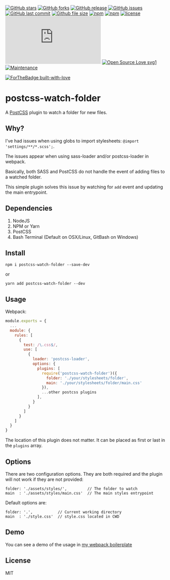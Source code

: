 [![GitHub stars](https://img.shields.io/github/stars/scriptex/postcss-watch-folder.svg?style=social&label=Stars)](https://github.com/scriptex/postcss-watch-folder)
[![GitHub forks](https://img.shields.io/github/forks/scriptex/postcss-watch-folder.svg?style=social&label=Fork)](https://github.com/scriptex/postcss-watch-folder/network#fork-destination-box)
[![GitHub release](https://img.shields.io/github/release/scriptex/postcss-watch-folder.svg)](https://github.com/scriptex/postcss-watch-folder/releases/latest)
[![GitHub issues](https://img.shields.io/github/issues/scriptex/postcss-watch-folder.svg)](https://github.com/scriptex/postcss-watch-folder/issues)
[![GitHub last commit](https://img.shields.io/github/last-commit/scriptex/postcss-watch-folder.svg)](https://github.com/scriptex/postcss-watch-folder/commits/master)
[![Github file size](https://img.shields.io/github/size/scriptex/postcss-watch-folder/index.js.svg)](https://github.com/scriptex/postcss-watch-folder)
[![npm](https://img.shields.io/npm/dt/postcss-watch-folder.svg)](https://www.npmjs.com/package/postcss-watch-folder)
[![npm](https://img.shields.io/npm/v/postcss-watch-folder.svg)](https://www.npmjs.com/package/postcss-watch-folder)
[![license](https://img.shields.io/github/license/scriptex/postcss-watch-folder.svg)](https://github.com/scriptex/postcss-watch-folder)
[![Analytics](https://ga-beacon.appspot.com/UA-83446952-1/github.com/scriptex/postcss-watch-folder/README.md)](https://github.com/scriptex/postcss-watch-folder/)
[![Open Source Love svg1](https://badges.frapsoft.com/os/v1/open-source.svg?v=103)](https://github.com/scriptex/postcss-watch-folder/)
[![Maintenance](https://img.shields.io/badge/Maintained%3F-yes-green.svg)](https://github.com/scriptex/postcss-watch-folder/graphs/commit-activity)

[![ForTheBadge built-with-love](http://ForTheBadge.com/images/badges/built-with-love.svg)](https://github.com/scriptex/)

# postcss-watch-folder

A [PostCSS](https://github.com/postcss/postcss) plugin to watch a folder for new files.

## Why?

I've had issues when using globs to import stylesheets: `@import 'settings/**/*.scss';`.

The issues appear when using sass-loader and/or postcss-loader in webpack.

Basically, both SASS and PostCSS do not handle the event of adding files to a watched folder.

This simple plugin solves this issue by watching for `add` event and updating the main entrypoint.

## Dependencies

1. NodeJS
2. NPM or Yarn
3. PostCSS
4. Bash Terminal (Default on OSX/Linux, GitBash on Windows)

## Install

```
npm i postcss-watch-folder --save-dev
```

or

```
yarn add postcss-watch-folder --dev
```

## Usage

Webpack:

```webpack.config.js
module.exports = {
  ...
  module: {
    rules: [
      {
        test: /\.css$/,
        use: [
          {
            loader: 'postcss-loader',
            options: {
              plugins: [
                require('postcss-watch-folder')({
                  folder: './your/stylesheets/folder',
                  main: './your/stylesheets/folder/main.css'
                }),
                ...other postcss plugins
              ],
            }
          }
        ]
      }
    ]
  }
}
```

The location of this plugin does not matter. It can be placed as first or last in the `plugins` array.

## Options

There are two configuration options. They are both required and the plugin will not work if they are not provided:

```
folder: './assets/styles/',         // The folder to watch
main  : './assets/styles/main.css'  // The main styles entrypoint
```

Default options are:

```
folder: '.',           // Current working directory
main  : './style.css'  // style.css located in CWD
```

## Demo

You can see a demo of the usage in [my webpack boilerplate](https://github.com/scriptex/webpack-mpa/blob/master/webpack.config.js#L147)

## License

MIT
